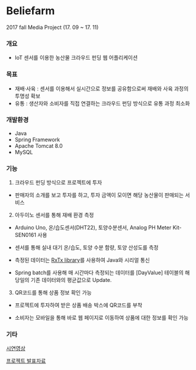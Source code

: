 # Beliefarm

2017 fall Media Project (17. 09 ~ 17. 11)

### 개요
- IoT 센서를 이용한 농산물 크라우드 펀딩 웹 어플리케이션 


### 목표 
- 재배·사육 : 센서를 이용해서 실시간으로 정보를 공유함으로써 재배와 사육 과정의 투명성 확보
- 유통 : 생산자와 소비자를 직접 연결하는 크라우드 펀딩 방식으로 유통 과정 최소화 


### 개발환경
- Java
- Spring Framework
- Apache Tomcat 8.0
- MySQL


### 기능
1) 크라우드 펀딩 방식으로 프로젝트에 투자 
- 판매자의 소개를 보고 투자를 하고, 투자 금액이 모이면 해당 농산물이 판매되는 서비스 

2) 아두이노 센서를 통해 재배 환경 측정

- Arduino Uno, 온/습도센서(DHT22), 토양수분센서, Analog PH Meter Kit-SEN0161 사용

- 센서를 통해 실내 대기 온/습도, 토양 수분 함량, 토양 산성도를 측정

- 측정된 데이터는 [RxTx library](http://rxtx.qbang.org/wiki/index.php/Main_Page)를 사용하여 Java와 시리얼 통신

- Spring batch를 사용해 매 시간마다 측정되는 데이터를 [DayValue] 테이블의 해당일의 기존 데이터와의 평균값으로 Update.


3) QR코드를 통해 상품 정보 확인 가능 

- 프로젝트에 투자하여 받은 상품 배송 박스에 QR코드를 부착

- 소비자는 모바일을 통해 바로 웹 페이지로 이동하여 상품에 대한 정보를 확인 가능 



### 기타

[시연영상](https://drive.google.com/file/d/13cqet2F9N4e_qmRQLeBJlLQxsd_NNq_0/view?usp=sharing)

[프로젝트 발표자료](https://drive.google.com/file/d/1FMt5papQPPyAvu6pjT1lHgUb47olTuY4/view?usp=sharing)


